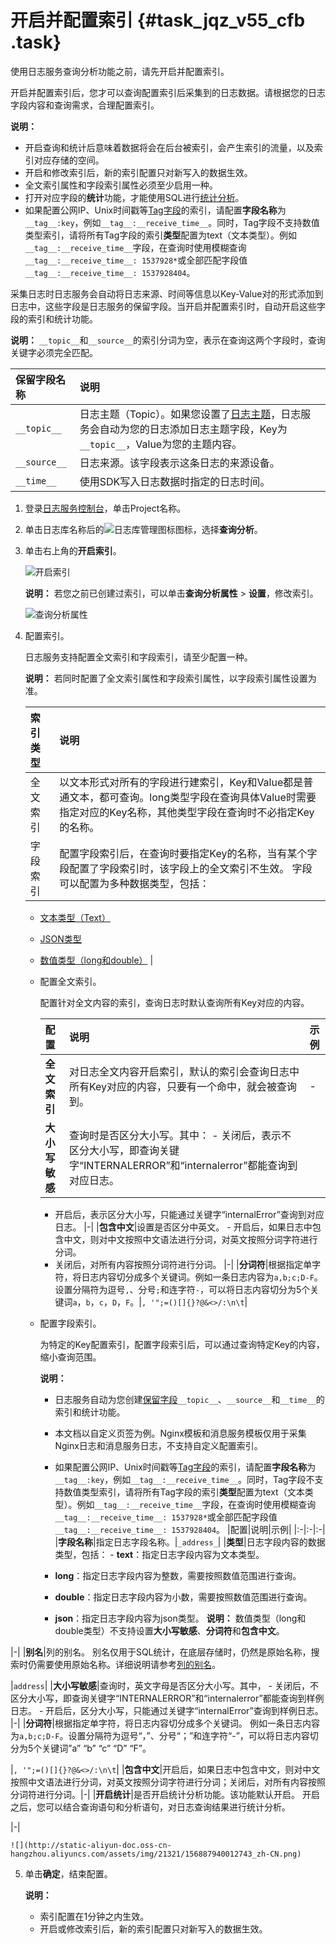 # 开启并配置索引 {#task_jqz_v55_cfb .task}

使用日志服务查询分析功能之前，请先开启并配置索引。

开启并配置索引后，您才可以查询配置索引后采集到的日志数据。请根据您的日志字段内容和查询需求，合理配置索引。

**说明：** 

-   开启查询和统计后意味着数据将会在后台被索引，会产生索引的流量，以及索引对应存储的空间。
-   开启和修改索引后，新的索引配置只对新写入的数据生效。
-   全文索引属性和字段索引属性必须至少启用一种。
-   打开对应字段的**统计**功能，才能使用SQL进行[统计分析](cn.zh-CN/查询与分析/实时分析简介.md)。
-   如果配置公网IP、Unix时间戳等[Tag字段](../cn.zh-CN/产品简介/基本概念/日志.md#table_jvn_5fd_jbb)的索引，请配置**字段名称**为`__tag__:key`，例如`__tag__:__receive_time__`。同时，Tag字段不支持数值类型索引，请将所有Tag字段的索引**类型**配置为text（文本类型）。例如`__tag__:__receive_time__`字段，在查询时使用模糊查询`__tag__:__receive_time__: 1537928*`或全部匹配字段值`__tag__:__receive_time__: 1537928404`。

采集日志时日志服务会自动将日志来源、时间等信息以Key-Value对的形式添加到日志中，这些字段是日志服务的保留字段。当开启并配置索引时，自动开启这些字段的索引和统计功能。

**说明：** `__topic__`和`__source__`的索引分词为空，表示在查询这两个字段时，查询关键字必须完全匹配。

|保留字段名称|说明|
|:-----|:-|
|`__topic__`|日志主题（Topic）。如果您设置了[日志主题](cn.zh-CN/数据采集/Logtail采集/文本日志/生成主题.md)，日志服务会自动为您的日志添加日志主题字段，Key为`__topic__`，Value为您的主题内容。|
|`__source__`|日志来源。该字段表示这条日志的来源设备。|
|`__time__`|使用SDK写入日志数据时指定的日志时间。|

1.  登录[日志服务控制台](https://sls.console.aliyun.com)，单击Project名称。
2.  单击日志库名称后的![日志库管理图标](http://static-aliyun-doc.oss-cn-hangzhou.aliyuncs.com/assets/img/21321/156887939953157_zh-CN.png)图标，选择**查询分析**。
3.  单击右上角的**开启索引**。 

    ![开启索引](http://static-aliyun-doc.oss-cn-hangzhou.aliyuncs.com/assets/img/21321/156887939912614_zh-CN.png)

    **说明：** 若您之前已创建过索引，可以单击**查询分析属性** \> **设置**，修改索引。

    ![查询分析属性](http://static-aliyun-doc.oss-cn-hangzhou.aliyuncs.com/assets/img/21321/156887939914015_zh-CN.png)

4.  配置索引。 

    日志服务支持配置全文索引和字段索引，请至少配置一种。

    **说明：** 若同时配置了全文索引属性和字段索引属性，以字段索引属性设置为准。

    |索引类型|说明|
    |:---|:-|
    |全文索引|以文本形式对所有的字段进行建索引，Key和Value都是普通文本，都可查询。long类型字段在查询具体Value时需要指定对应的Key名称，其他类型字段在查询时不必指定Key的名称。|
    |字段索引|配置字段索引后，在查询时要指定Key的名称，当有某个字段配置了字段索引时，该字段上的全文索引不生效。 字段可以配置为多种数据类型，包括：

    -   [文本类型（Text）](cn.zh-CN/查询与分析/索引数据类型/文本类型.md)
    -   [JSON类型](cn.zh-CN/查询与分析/索引数据类型/JSON类型.md)
    -   [数值类型（long和double）](cn.zh-CN/查询与分析/索引数据类型/数值类型.md)
 |

    -   配置全文索引。

        配置针对全文内容的索引，查询日志时默认查询所有Key对应的内容。

        |配置|说明|示例|
        |:-|:-|:-|
        |**全文索引**|对日志全文内容开启索引，默认的索引会查询日志中所有Key对应的内容，只要有一个命中，就会被查询到。|-|
        |**大小写敏感**|查询时是否区分大小写。其中：         -   关闭后，表示不区分大小写，即查询关键字“INTERNALERROR”和“internalerror”都能查询到对应日志。
        -   开启后，表示区分大小写，只能通过关键字“internalError”查询到对应日志。
 |-|
        |**包含中文**|设置是否区分中英文。         -   开启后，如果日志中包含中文，则对中文按照中文语法进行分词，对英文按照分词字符进行分词。
        -   关闭后，对所有内容按照分词符进行分词。
 |-|
        |**分词符**|根据指定单字符，将日志内容切分成多个关键词。例如一条日志内容为`a,b;c;D-F`。设置分隔符为逗号`,`、分号`;`和连字符`-`，可以将日志内容切分为5个关键词`a`，`b`，`c`，`D`，`F`。|`, '";=()[]{}?@&<>/:\n\t`|

    -   配置字段索引。

        为特定的Key配置索引，配置字段索引后，可以通过查询特定Key的内容，缩小查询范围。

        **说明：** 

        -   日志服务自动为您创建[保留字段](#)`__topic__`、`__source__`和`__time__`的索引和统计功能。

        -   本文档以自定义页签为例。Nginx模板和消息服务模板仅用于采集Nginx日志和消息服务日志，不支持自定义配置索引。

        -   如果配置公网IP、Unix时间戳等[Tag字段](../cn.zh-CN/产品简介/基本概念/日志.md#table_jvn_5fd_jbb)的索引，请配置**字段名称**为`__tag__:key`，例如`__tag__:__receive_time__`。同时，Tag字段不支持数值类型索引，请将所有Tag字段的索引**类型**配置为text（文本类型）。例如`__tag__:__receive_time__`字段，在查询时使用模糊查询`__tag__:__receive_time__: 1537928*`或全部匹配字段值`__tag__:__receive_time__: 1537928404`。
        |配置|说明|示例|
        |:-|:-|:-|
        |**字段名称**|指定日志字段名称。|`_address_`|
        |**类型**|日志字段内容的数据类型，包括：         -   **text**：指定日志字段内容为文本类型。
        -   **long**：指定日志字段内容为整数，需要按照数值范围进行查询。
        -   **double**：指定日志字段内容为小数，需要按照数值范围进行查询。
        -   **json**：指定日志字段内容为json类型。
 **说明：** 数值类型（long和double类型）不支持设置**大小写敏感**、**分词符**和**包含中文**。

 |-|
        |**别名**|列的别名。 别名仅用于SQL统计，在底层存储时，仍然是原始名称，搜索时仍需要使用原始名称。详细说明请参考[列的别名](../cn.zh-CN/查询与分析/SQL分析语法与功能/列的别名.md#)。

 |`address`|
        |**大小写敏感**|查询时，英文字母是否区分大小写。其中，         -   关闭后，不区分大小写，即查询关键字“INTERNALERROR”和“internalerror”都能查询到样例日志。
        -   开启后，区分大小写，只能通过关键字“internalError”查询到样例日志。
 |-|
        |**分词符**|根据指定单字符，将日志内容切分成多个关键词。 例如一条日志内容为`a,b;c;D-F`。设置分隔符为逗号“，”、分号“；”和连字符“-”，可以将日志内容切分为5个关键词”a” “b” “c” “D” “F”。

 |`, '";=()[]{}?@&<>/:\n\t`|
        |**包含中文**|开启后，如果日志中包含中文，则对中文按照中文语法进行分词，对英文按照分词字符进行分词；关闭后，对所有内容按照分词符进行分词。|-|
        |**开启统计**|是否开启统计分析功能。该功能默认开启。 开启之后，您可以结合查询语句和分析语句，对日志查询结果进行统计分析。

 |-|

    ![](http://static-aliyun-doc.oss-cn-hangzhou.aliyuncs.com/assets/img/21321/156887940012743_zh-CN.png)

5.  单击**确定**，结束配置。 

    **说明：** 

    -   索引配置在1分钟之内生效。
    -   开启或修改索引后，新的索引配置只对新写入的数据生效。


